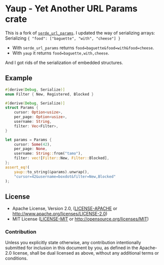 # Yaup - Yet Another URL Params crate

This is a fork of [`serde_url_params`](https://github.com/boxdot/serde-url-params-rs).
I updated the way of serializing arrays:
Serializing `{ "food": ["baguette", "with", "cheese"] }`
- With `serde_url_params` returns `food=baguette&food=with&food=cheese`.
- With `yaup` it returns `food=baguette,with,cheese`.

And I got rids of the serialization of embedded structures.

## Example

```rust
#[derive(Debug, Serialize)]
enum Filter { New, Registered, Blocked }

#[derive(Debug, Serialize)]
struct Params {
    cursor: Option<usize>,
    per_page: Option<usize>,
    username: String,
    filter: Vec<Filter>,
}

let params = Params {
    cursor: Some(42),
    per_page: None,
    username: String::from("tamo"),
    filter: vec![Filter::New, Filter::Blocked],
};
assert_eq!(
    yaup::to_string(&params).unwrap(),
    "cursor=42&username=boxdot&filter=New,Blocked"
);
```

## License

 * Apache License, Version 2.0, ([LICENSE-APACHE](LICENSE-APACHE) or
   http://www.apache.org/licenses/LICENSE-2.0)
 * MIT License ([LICENSE-MIT](LICENSE-MIT) or
   http://opensource.org/licenses/MIT)

### Contribution

Unless you explicitly state otherwise, any contribution intentionally submitted
for inclusion in this document by you, as defined in the Apache-2.0 license,
shall be dual licensed as above, without any additional terms or conditions.
